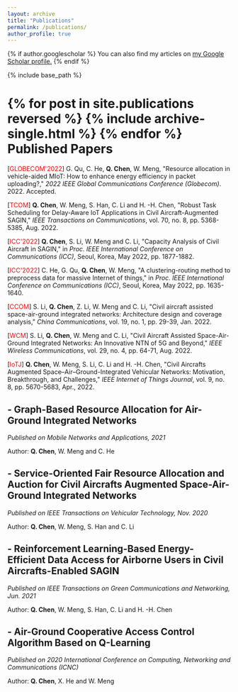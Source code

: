 ```yaml
---
layout: archive
title: "Publications"
permalink: /publications/
author_profile: true
---
```


{% if author.googlescholar %}
  You can also find my articles on <u><a href="{{author.googlescholar}}">my Google Scholar profile</a>.</u>
{% endif %}

{% include base_path %}

{% for post in site.publications reversed %}
  {% include archive-single.html %}
{% endfor %}
Published Papers 
==

 \[<font color = "red">GLOBECOM'2022</font>\] G. Qu, C. He, **Q. Chen**, W. Meng, "Resource allocation in vehicle-aided MIoT: How to enhance energy efficiency in packet uploading?," *2022 IEEE Global Communications Conference (Globecom)*. 2022. Accepted.

 \[<font color = "red">TCOM</font>\] **Q. Chen**, W. Meng, S. Han, C. Li and H. -H. Chen, "Robust Task Scheduling for Delay-Aware IoT Applications in Civil Aircraft-Augmented SAGIN," *IEEE Transactions on Communications*, vol. 70, no. 8, pp. 5368-5385, Aug. 2022.

\[<font color = "red">ICC'2022</font>\] **Q. Chen**, S. Li, W. Meng and C. Li, "Capacity Analysis of Civil Aircraft in SAGIN," in *Proc. IEEE International Conference on Communications (ICC)*, Seoul, Korea, May 2022, pp. 1877-1882.


\[<font color = "red">ICC'2022</font>\] C. He, G. Qu, **Q. Chen**, W. Meng, "A clustering-routing method to preprocess data for massive Internet of things," in *Proc. IEEE International Conference on Communications (ICC)*, Seoul, Korea, May 2022, pp. 1635-1640.


 \[<font color = "red">CCOM</font>\] S. Li, **Q. Chen**, Z. Li, W. Meng and C. Li, "Civil aircraft assisted space-air-ground integrated networks: Architecture design and coverage analysis," *China Communications*, vol. 19, no. 1, pp. 29-39, Jan. 2022.


\[<font color = "red">WCM</font>\] S. Li, **Q. Chen**, W. Meng and C. Li, "Civil Aircraft Assisted Space-Air-Ground Integrated Networks: An Innovative NTN of 5G and Beyond," *IEEE Wireless Communications*, vol. 29, no. 4, pp. 64-71, Aug. 2022.

\[<font color = "red">IoTJ</font>\] **Q. Chen**, W. Meng, S. Li, C. Li and H. -H. Chen, "Civil Aircrafts Augmented Space–Air–Ground-Integrated Vehicular Networks: Motivation, Breakthrough, and Challenges," *IEEE Internet of Things Journal*, vol. 9, no. 8, pp. 5670-5683, Apr., 2022.


## - Graph-Based Resource Allocation for Air-Ground Integrated Networks
*Published on Mobile Networks and Applications, 2021*

Author: **Q. Chen**, W. Meng and C. He

## - Service-Oriented Fair Resource Allocation and Auction for Civil Aircrafts Augmented Space-Air-Ground Integrated Networks
*Published on IEEE Transactions on Vehicular Technology, Nov. 2020*

Author: **Q. Chen**, W. Meng, S. Han and C. Li

## - Reinforcement Learning-Based Energy-Efficient Data Access for Airborne Users in Civil Aircrafts-Enabled SAGIN
*Published on IEEE Transactions on Green Communications and Networking, Jun. 2021*

Author: **Q. Chen**, W. Meng, S. Han, C. Li and H. -H. Chen

## - Air-Ground Cooperative Access Control Algorithm Based on Q-Learning
*Published on 2020 International Conference on Computing, Networking and Communications (ICNC)*

Author: **Q. Chen**, X. He and W. Meng
